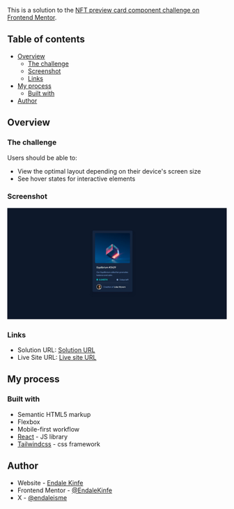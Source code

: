 This is a solution to the [NFT preview card component challenge on Frontend Mentor](https://www.frontendmentor.io/challenges/nft-preview-card-component-SbdUL_w0U).

## Table of contents

- [Overview](#overview)
  - [The challenge](#the-challenge)
  - [Screenshot](#screenshot)
  - [Links](#links)
- [My process](#my-process)
  - [Built with](#built-with)
- [Author](#author)



## Overview

### The challenge

Users should be able to:

- View the optimal layout depending on their device's screen size
- See hover states for interactive elements

### Screenshot

![screenshot](./screenshot.jpeg)



### Links

- Solution URL: [Solution URL](https://github.com/EndaleKinfe/nft-preview-card-component)
- Live Site URL: [Live site URL](https://endalekinfe.github.io/nft-preview-card-component/)

## My process

### Built with

- Semantic HTML5 markup
- Flexbox
- Mobile-first workflow
- [React](https://react.dev/) - JS library
- [Tailwindcss](https://tailwindcss.com/) - css framework



## Author

- Website - [Endale Kinfe](https://endalekinfe.github.io/enduze/)
- Frontend Mentor - [@EndaleKinfe](https://www.frontendmentor.io/profile/EndaleKinfe)
- X - [@endaleisme](https://x.com/endaleisme)

